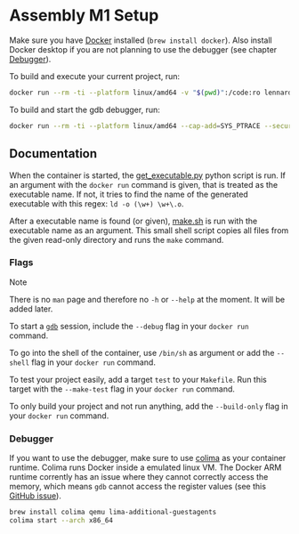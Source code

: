 # Assembly M1 Setup

Make sure you have [Docker](https://www.docker.com/) installed (`brew install docker`). Also install Docker desktop if you are not planning to use the debugger (see chapter [Debugger](#debugger)).

To build and execute your current project, run:
```sh
docker run --rm -ti --platform linux/amd64 -v "$(pwd)":/code:ro lennardend/x86-asm
```

To build and start the gdb debugger, run:
```sh
docker run --rm -ti --platform linux/amd64 --cap-add=SYS_PTRACE --security-opt seccomp=unconfined -v "$(pwd)":/code:ro lennardend/x86-asm --debug
```

## Documentation

When the container is started, the [get_executable.py](get_executable.py) python script is run. If an argument with the `docker run` command is given, that is treated as the executable name. If not, it tries to find the name of the generated executable with this regex: `ld -o (\w+) \w+\.o`.

After a executable name is found (or given), [make.sh](make.sh) is run with the executable name as an argument. This small shell script copies all files from the given read-only directory and runs the `make` command.

### Flags

> [!NOTE]
> There is no `man` page and therefore no `-h` or `--help` at the moment. It will be added later.

To start a [`gdb`](https://www.sourceware.org/gdb/) session, include the `--debug` flag in your `docker run` command.

To go into the shell of the container, use `/bin/sh` as argument or add the `--shell` flag in your `docker run` command.

To test your project easily, add a target `test` to your `Makefile`. Run this target with the `--make-test` flag in your `docker run` command.

To only build your project and not run anything, add the `--build-only` flag in your `docker run` command.

### Debugger

If you want to use the debugger, make sure to use [colima](https://github.com/abiosoft/colima) as your container runtime. Colima runs Docker inside a emulated linux VM. The Docker ARM runtime corrently has an issue where they cannot correctly access the memory, which means `gdb` cannot access the register values (see this [GitHub issue](https://github.com/docker/for-mac/issues/6921)).

```sh
brew install colima qemu lima-additional-guestagents
colima start --arch x86_64
```
